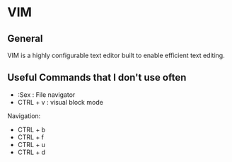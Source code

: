 # VIM
## General 

VIM is a highly configurable text editor built to enable efficient text editing. 

## Useful Commands that I don't use often

- :Sex : File navigator
- CTRL + v : visual block mode

Navigation:
- CTRL + b
- CTRL + f
- CTRL + u
- CTRL + d
